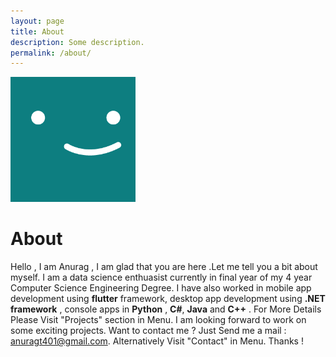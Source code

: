 ```yaml
---
layout: page
title: About
description: Some description.
permalink: /about/
---
```


<img class="img-rounded" src="/assets/img/uploads/profile.png" alt="Anurag Tripathi" width="200">

# About

Hello , I am Anurag , I am glad that you are here .Let me tell you a bit about myself. 
I am a data science enthuasist currently in final year of my 4 year Computer Science Engineering Degree. I have also worked in mobile app development using **flutter** framework, 
 desktop app development using **.NET framework** , console apps in **Python** , **C#**, **Java** and **C++** . For More Details Please Visit "Projects" section in Menu. I am looking
forward to work on some exciting projects. Want to contact me ? Just Send me a mail : anuragt401@gmail.com. Alternatively Visit "Contact" in Menu. Thanks !


